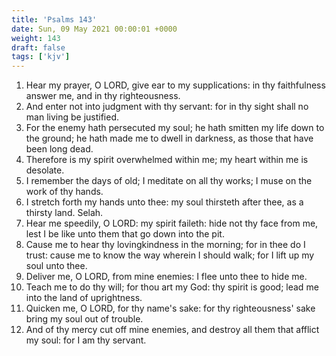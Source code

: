```yaml
---
title: 'Psalms 143'
date: Sun, 09 May 2021 00:00:01 +0000
weight: 143
draft: false
tags: ['kjv'] 
---
```


1. Hear my prayer, O LORD, give ear to my supplications: in thy faithfulness answer me, and in thy righteousness.
2. And enter not into judgment with thy servant: for in thy sight shall no man living be justified.
3. For the enemy hath persecuted my soul; he hath smitten my life down to the ground; he hath made me to dwell in darkness, as those that have been long dead.
4. Therefore is my spirit overwhelmed within me; my heart within me is desolate.
5. I remember the days of old; I meditate on all thy works; I muse on the work of thy hands.
6. I stretch forth my hands unto thee: my soul thirsteth after thee, as a thirsty land. Selah.
7. Hear me speedily, O LORD: my spirit faileth: hide not thy face from me, lest I be like unto them that go down into the pit.
8. Cause me to hear thy lovingkindness in the morning; for in thee do I trust: cause me to know the way wherein I should walk; for I lift up my soul unto thee.
9. Deliver me, O LORD, from mine enemies: I flee unto thee to hide me.
10. Teach me to do thy will; for thou art my God: thy spirit is good; lead me into the land of uprightness.
11. Quicken me, O LORD, for thy name's sake: for thy righteousness' sake bring my soul out of trouble.
12. And of thy mercy cut off mine enemies, and destroy all them that afflict my soul: for I am thy servant.
